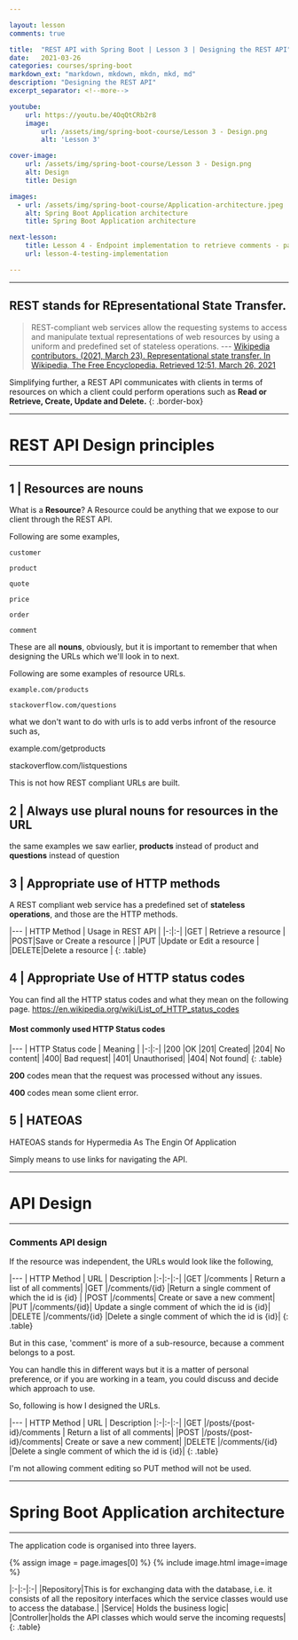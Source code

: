 ```yaml
---

layout: lesson
comments: true

title:  "REST API with Spring Boot | Lesson 3 | Designing the REST API"
date:   2021-03-26
categories: courses/spring-boot
markdown_ext: "markdown, mkdown, mkdn, mkd, md"
description: "Designing the REST API"
excerpt_separator: <!--more-->

youtube:
    url: https://youtu.be/4OqQtCRb2r8
    image:
        url: /assets/img/spring-boot-course/Lesson 3 - Design.png
        alt: 'Lesson 3'

cover-image: 
    url: /assets/img/spring-boot-course/Lesson 3 - Design.png
    alt: Design
    title: Design

images: 
  - url: /assets/img/spring-boot-course/Application-architecture.jpeg
    alt: Spring Boot Application architecture
    title: Spring Boot Application architecture

next-lesson:
    title: Lesson 4 - Endpoint implementation to retrieve comments - part 1 (Controller)
    url: lesson-4-testing-implementation

---
```



<hr>

## REST stands for REpresentational State Transfer.

> REST-compliant web services allow the requesting systems to access and manipulate textual representations of web resources by using a uniform and predefined set of stateless operations.
> ---  [Wikipedia contributors. (2021, March 23). Representational state transfer. In Wikipedia, The Free Encyclopedia. Retrieved 12:51, March 26, 2021](https://en.wikipedia.org/w/index.php?title=Representational_state_transfer&oldid=1013819612)

Simplifying further, a REST API communicates with clients in terms of resources on which a client could perform operations such as **Read or Retrieve, Create, Update and Delete.**
{: .border-box}

<hr>

# REST API Design principles

<hr>


## 1 | Resources are nouns

What is a **Resource**?
A Resource could be anything that we expose to our client through the REST API.

Following are some examples,

	customer

	product

	quote

	price

	order

	comment

These are all **nouns**, obviously, but it is important to remember that when designing the URLs which we'll look in to next.

Following are some examples of resource URLs.

	example.com/products

	stackoverflow.com/questions

what we don't want to do with urls is to add verbs infront of the resource such as,

example.com/getproducts <i class="fa fa-times" aria-hidden="true"></i> 

stackoverflow.com/listquestions <i class="fa fa-times" aria-hidden="true"></i> 

This is not how REST compliant URLs are built.

## 2 | Always use plural nouns for resources in the URL

the same examples we saw earlier, **products** instead of product and **questions** instead of question

## 3 | Appropriate use of HTTP methods

A REST compliant web service has a predefined set of **stateless operations**, and those are the HTTP methods.

|---
| HTTP Method | Usage in REST API |
|-:|:-|
|GET | Retrieve a resource |
|POST|Save or Create a resource |
|PUT |Update or Edit a resource |
|DELETE|Delete a resource |
{: .table}

## 4 | Appropriate Use of HTTP status codes

You can find all the HTTP status codes and what they mean on the following page.
<https://en.wikipedia.org/wiki/List_of_HTTP_status_codes>

#### Most commonly used HTTP Status codes

|---
| HTTP Status code | Meaning |
|-:|:-|
|200 |OK
|201| Created|
|204| No content|
|400| Bad request|
|401| Unauthorised|
|404| Not found|
{: .table}

**200** codes mean that the request was processed without any issues.

**400** codes mean some client error.

## 5 | HATEOAS

HATEOAS stands for Hypermedia As The Engin Of Application 

Simply means to use links for navigating the API.

<hr>

# API Design 

<hr>

### Comments API design

If the resource was independent, the URLs would look like the following,

|---
| HTTP Method | URL | Description
|:-|:-|:-|
|GET |/comments | Return a list of all comments|
|GET |/comments/{id} |Return a single comment of which the id is {id} |
|POST |/comments| Create or save a new comment|
|PUT |/comments/{id}|  Update a single comment of which the id is {id}|
|DELETE |/comments/{id} |Delete a single comment of which the id is {id}|
{: .table}

But in this case, 'comment' is more of a sub-resource, because a comment belongs to a post.

You can handle this in different ways but it is a matter of personal preference, or if you are working in a team, you could discuss and decide which approach to use.

So, following is how I designed the URLs.

|---
| HTTP Method | URL | Description
|:-|:-|:-|
|GET |/posts/{post-id}/comments | Return a list of all comments|
|POST |/posts/{post-id}/comments| Create or save a new comment|
|DELETE |/comments/{id} |Delete a single comment of which the id is {id}|
{: .table}


I'm not allowing comment editing so PUT method will not be used.

<hr>

# Spring Boot Application architecture

<hr>

The application code is organised into three layers.

<div class="img-md">
	{% assign image = page.images[0] %}
  	{% include image.html image=image %}
</div>


|:-|:-|:-|
|Repository|This is for exchanging data with the database, i.e. it consists of all the repository interfaces which the service classes would use to access the database.|
|Service| Holds the business logic|
|Controller|holds the API classes which would serve the incoming requests|
{: .table}


